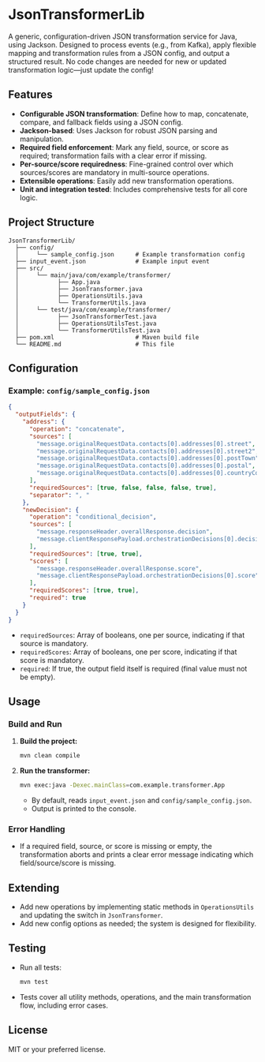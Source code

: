 # JsonTransformerLib

A generic, configuration-driven JSON transformation service for Java, using Jackson. Designed to process events (e.g., from Kafka), apply flexible mapping and transformation rules from a JSON config, and output a structured result. No code changes are needed for new or updated transformation logic—just update the config!

## Features
- **Configurable JSON transformation**: Define how to map, concatenate, compare, and fallback fields using a JSON config.
- **Jackson-based**: Uses Jackson for robust JSON parsing and manipulation.
- **Required field enforcement**: Mark any field, source, or score as required; transformation fails with a clear error if missing.
- **Per-source/score requiredness**: Fine-grained control over which sources/scores are mandatory in multi-source operations.
- **Extensible operations**: Easily add new transformation operations.
- **Unit and integration tested**: Includes comprehensive tests for all core logic.

## Project Structure
```
JsonTransformerLib/
  ├── config/
  │     └── sample_config.json      # Example transformation config
  ├── input_event.json              # Example input event
  ├── src/
  │     └── main/java/com/example/transformer/
  │           ├── App.java
  │           ├── JsonTransformer.java
  │           ├── OperationsUtils.java
  │           └── TransformerUtils.java
  │     └── test/java/com/example/transformer/
  │           ├── JsonTransformerTest.java
  │           ├── OperationsUtilsTest.java
  │           └── TransformerUtilsTest.java
  ├── pom.xml                       # Maven build file
  └── README.md                     # This file
```

## Configuration

### Example: `config/sample_config.json`
```json
{
  "outputFields": {
    "address": {
      "operation": "concatenate",
      "sources": [
        "message.originalRequestData.contacts[0].addresses[0].street",
        "message.originalRequestData.contacts[0].addresses[0].street2",
        "message.originalRequestData.contacts[0].addresses[0].postTown",
        "message.originalRequestData.contacts[0].addresses[0].postal",
        "message.originalRequestData.contacts[0].addresses[0].countryCode"
      ],
      "requiredSources": [true, false, false, false, true],
      "separator": ", "
    },
    "newDecision": {
      "operation": "conditional_decision",
      "sources": [
        "message.responseHeader.overallResponse.decision",
        "message.clientResponsePayload.orchestrationDecisions[0].decision"
      ],
      "requiredSources": [true, true],
      "scores": [
        "message.responseHeader.overallResponse.score",
        "message.clientResponsePayload.orchestrationDecisions[0].score"
      ],
      "requiredScores": [true, true],
      "required": true
    }
  }
}
```

- `requiredSources`: Array of booleans, one per source, indicating if that source is mandatory.
- `requiredScores`: Array of booleans, one per score, indicating if that score is mandatory.
- `required`: If true, the output field itself is required (final value must not be empty).

## Usage

### Build and Run
1. **Build the project:**
   ```sh
   mvn clean compile
   ```
2. **Run the transformer:**
   ```sh
   mvn exec:java -Dexec.mainClass=com.example.transformer.App
   ```
   - By default, reads `input_event.json` and `config/sample_config.json`.
   - Output is printed to the console.

### Error Handling
- If a required field, source, or score is missing or empty, the transformation aborts and prints a clear error message indicating which field/source/score is missing.

## Extending
- Add new operations by implementing static methods in `OperationsUtils` and updating the switch in `JsonTransformer`.
- Add new config options as needed; the system is designed for flexibility.

## Testing
- Run all tests:
  ```sh
  mvn test
  ```
- Tests cover all utility methods, operations, and the main transformation flow, including error cases.

## License
MIT or your preferred license. 